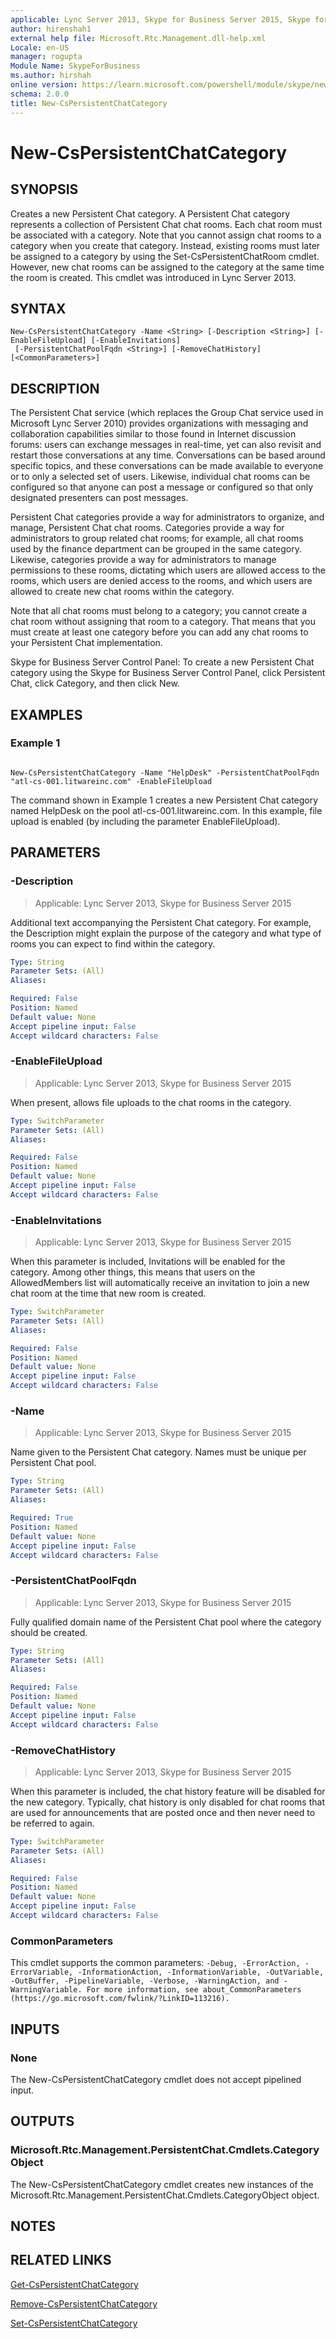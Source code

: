 ```yaml
---
applicable: Lync Server 2013, Skype for Business Server 2015, Skype for Business Server 2019
author: hirenshah1
external help file: Microsoft.Rtc.Management.dll-help.xml
Locale: en-US
manager: rogupta
Module Name: SkypeForBusiness
ms.author: hirshah
online version: https://learn.microsoft.com/powershell/module/skype/new-cspersistentchatcategory
schema: 2.0.0
title: New-CsPersistentChatCategory
---
```


# New-CsPersistentChatCategory

## SYNOPSIS

Creates a new Persistent Chat category.
A Persistent Chat category represents a collection of Persistent Chat chat rooms.
Each chat room must be associated with a category.
Note that you cannot assign chat rooms to a category when you create that category.
Instead, existing rooms must later be assigned to a category by using the Set-CsPersistentChatRoom cmdlet.
However, new chat rooms can be assigned to the category at the same time the room is created.
This cmdlet was introduced in Lync Server 2013.

## SYNTAX

```
New-CsPersistentChatCategory -Name <String> [-Description <String>] [-EnableFileUpload] [-EnableInvitations]
 [-PersistentChatPoolFqdn <String>] [-RemoveChatHistory] [<CommonParameters>]
```

## DESCRIPTION

The Persistent Chat service (which replaces the Group Chat service used in Microsoft Lync Server 2010) provides organizations with messaging and collaboration capabilities similar to those found in Internet discussion forums: users can exchange messages in real-time, yet can also revisit and restart those conversations at any time.
Conversations can be based around specific topics, and these conversations can be made available to everyone or to only a selected set of users.
Likewise, individual chat rooms can be configured so that anyone can post a message or configured so that only designated presenters can post messages.

Persistent Chat categories provide a way for administrators to organize, and manage, Persistent Chat chat rooms.
Categories provide a way for administrators to group related chat rooms; for example, all chat rooms used by the finance department can be grouped in the same category.
Likewise, categories provide a way for administrators to manage permissions to these rooms, dictating which users are allowed access to the rooms, which users are denied access to the rooms, and which users are allowed to create new chat rooms within the category.

Note that all chat rooms must belong to a category; you cannot create a chat room without assigning that room to a category.
That means that you must create at least one category before you can add any chat rooms to your Persistent Chat implementation.

Skype for Business Server Control Panel: To create a new Persistent Chat category using the Skype for Business Server Control Panel, click Persistent Chat, click Category, and then click New.

## EXAMPLES

### Example 1
```

New-CsPersistentChatCategory -Name "HelpDesk" -PersistentChatPoolFqdn "atl-cs-001.litwareinc.com" -EnableFileUpload

```

The command shown in Example 1 creates a new Persistent Chat category named HelpDesk on the pool atl-cs-001.litwareinc.com.
In this example, file upload is enabled (by including the parameter EnableFileUpload).

## PARAMETERS

### -Description

> Applicable: Lync Server 2013, Skype for Business Server 2015

Additional text accompanying the Persistent Chat category.
For example, the Description might explain the purpose of the category and what type of rooms you can expect to find within the category.

```yaml
Type: String
Parameter Sets: (All)
Aliases:

Required: False
Position: Named
Default value: None
Accept pipeline input: False
Accept wildcard characters: False
```

### -EnableFileUpload

> Applicable: Lync Server 2013, Skype for Business Server 2015

When present, allows file uploads to the chat rooms in the category.

```yaml
Type: SwitchParameter
Parameter Sets: (All)
Aliases:

Required: False
Position: Named
Default value: None
Accept pipeline input: False
Accept wildcard characters: False
```

### -EnableInvitations

> Applicable: Lync Server 2013, Skype for Business Server 2015

When this parameter is included, Invitations will be enabled for the category.
Among other things, this means that users on the AllowedMembers list will automatically receive an invitation to join a new chat room at the time that new room is created.

```yaml
Type: SwitchParameter
Parameter Sets: (All)
Aliases:

Required: False
Position: Named
Default value: None
Accept pipeline input: False
Accept wildcard characters: False
```

### -Name

> Applicable: Lync Server 2013, Skype for Business Server 2015

Name given to the Persistent Chat category.
Names must be unique per Persistent Chat pool.

```yaml
Type: String
Parameter Sets: (All)
Aliases:

Required: True
Position: Named
Default value: None
Accept pipeline input: False
Accept wildcard characters: False
```

### -PersistentChatPoolFqdn

> Applicable: Lync Server 2013, Skype for Business Server 2015

Fully qualified domain name of the Persistent Chat pool where the category should be created.

```yaml
Type: String
Parameter Sets: (All)
Aliases:

Required: False
Position: Named
Default value: None
Accept pipeline input: False
Accept wildcard characters: False
```

### -RemoveChatHistory

> Applicable: Lync Server 2013, Skype for Business Server 2015

When this parameter is included, the chat history feature will be disabled for the new category.
Typically, chat history is only disabled for chat rooms that are used for announcements that are posted once and then never need to be referred to again.

```yaml
Type: SwitchParameter
Parameter Sets: (All)
Aliases:

Required: False
Position: Named
Default value: None
Accept pipeline input: False
Accept wildcard characters: False
```

### CommonParameters
This cmdlet supports the common parameters: `-Debug, -ErrorAction, -ErrorVariable, -InformationAction, -InformationVariable, -OutVariable, -OutBuffer, -PipelineVariable, -Verbose, -WarningAction, and -WarningVariable. For more information, see about_CommonParameters (https://go.microsoft.com/fwlink/?LinkID=113216).`

## INPUTS

### None
The New-CsPersistentChatCategory cmdlet does not accept pipelined input.

## OUTPUTS

### Microsoft.Rtc.Management.PersistentChat.Cmdlets.CategoryObject
The New-CsPersistentChatCategory cmdlet creates new instances of the Microsoft.Rtc.Management.PersistentChat.Cmdlets.CategoryObject object.

## NOTES

## RELATED LINKS

[Get-CsPersistentChatCategory](Get-CsPersistentChatCategory.md)

[Remove-CsPersistentChatCategory](Remove-CsPersistentChatCategory.md)

[Set-CsPersistentChatCategory](Set-CsPersistentChatCategory.md)
